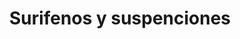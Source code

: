 ---
title: "Surifenos y suspenciones"
url: /bogota-d-c/surifenos-y-suspenciones/
shop: piezas de automóviles
---